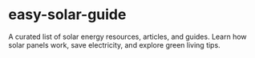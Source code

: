 # easy-solar-guide
A curated list of solar energy resources, articles, and guides. Learn how solar panels work, save electricity, and explore green living tips.
